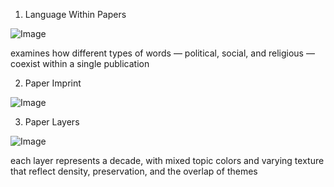 1. Language Within Papers


![Image](https://github.com/user-attachments/assets/f1635a3e-bbab-478b-933a-5850d17cdd7c)

examines how different types of words — political, social, and religious — coexist within a single publication


2. Paper Imprint


![Image](https://github.com/user-attachments/assets/88c4de83-3dfe-48af-bc07-6265dc6b76f5)




3. Paper Layers


![Image](https://github.com/user-attachments/assets/51178aa6-a045-4301-8dd8-161010d90a26)

each layer represents a decade, with mixed topic colors and varying texture that reflect density, preservation, and the overlap of themes
